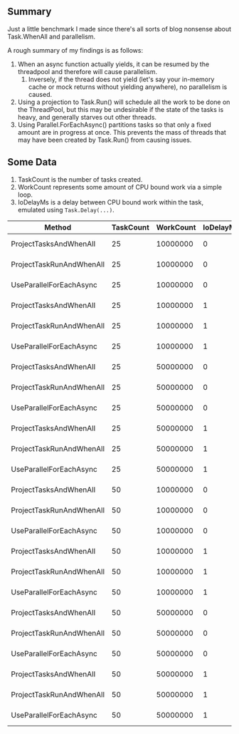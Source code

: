 ## Summary

Just a little benchmark I made since there's all sorts of blog nonsense about Task.WhenAll and parallelism.

A rough summary of my findings is as follows:
    
1. When an async function actually yields, it can be resumed by the threadpool and therefore will cause parallelism.
    1. Inversely, if the thread does not yield (let's say your in-memory cache or mock returns without yielding anywhere), no parallelism is caused.
2. Using a projection to Task.Run() will schedule all the work to be done on the ThreadPool, but this may be undesirable if the state of the tasks is heavy, and generally starves out other threads.
3. Using Parallel.ForEachAsync() partitions tasks so that only a fixed amount are in progress at once. This prevents the mass of threads that may have been created by Task.Run() from causing issues. 

## Some Data

1. TaskCount is the number of tasks created.
2. WorkCount represents some amount of CPU bound work via a simple loop.
3. IoDelayMs is a delay between CPU bound work within the task, emulated using `Task.Delay(...)`. 


| Method                   | TaskCount | WorkCount | IoDelayMs | Mean        | Error     | StdDev    |
|------------------------- |---------- |---------- |---------- |------------:|----------:|----------:|
| ProjectTasksAndWhenAll   | 25        | 10000000  | 0         |   289.62 ms |  3.109 ms |  2.908 ms |
| ProjectTaskRunAndWhenAll | 25        | 10000000  | 0         |    57.54 ms |  1.150 ms |  1.791 ms |
| UseParallelForEachAsync  | 25        | 10000000  | 0         |    56.25 ms |  0.794 ms |  0.704 ms |
| ProjectTasksAndWhenAll   | 25        | 10000000  | 1         |    90.59 ms |  0.180 ms |  0.151 ms |
| ProjectTaskRunAndWhenAll | 25        | 10000000  | 1         |    52.30 ms |  0.565 ms |  0.528 ms |
| UseParallelForEachAsync  | 25        | 10000000  | 1         |    65.52 ms |  0.611 ms |  0.572 ms |
| ProjectTasksAndWhenAll   | 25        | 50000000  | 0         | 1,443.16 ms |  5.492 ms |  5.137 ms |
| ProjectTaskRunAndWhenAll | 25        | 50000000  | 0         |   267.03 ms |  5.256 ms |  8.781 ms |
| UseParallelForEachAsync  | 25        | 50000000  | 0         |   295.70 ms |  5.625 ms |  7.114 ms |
| ProjectTasksAndWhenAll   | 25        | 50000000  | 1         |   450.27 ms |  7.586 ms |  9.594 ms |
| ProjectTaskRunAndWhenAll | 25        | 50000000  | 1         |   272.23 ms |  5.363 ms |  6.782 ms |
| UseParallelForEachAsync  | 25        | 50000000  | 1         |   301.33 ms |  5.841 ms |  5.464 ms |
| ProjectTasksAndWhenAll   | 50        | 10000000  | 0         |   588.07 ms | 10.582 ms |  9.381 ms |
| ProjectTaskRunAndWhenAll | 50        | 10000000  | 0         |   107.31 ms |  1.722 ms |  1.843 ms |
| UseParallelForEachAsync  | 50        | 10000000  | 0         |   106.08 ms |  1.890 ms |  1.675 ms |
| ProjectTasksAndWhenAll   | 50        | 10000000  | 1         |   171.52 ms |  2.183 ms |  2.042 ms |
| ProjectTaskRunAndWhenAll | 50        | 10000000  | 1         |   105.20 ms |  2.054 ms |  2.365 ms |
| UseParallelForEachAsync  | 50        | 10000000  | 1         |   123.23 ms |  1.930 ms |  1.806 ms |
| ProjectTasksAndWhenAll   | 50        | 50000000  | 0         | 2,896.39 ms | 15.657 ms | 14.645 ms |
| ProjectTaskRunAndWhenAll | 50        | 50000000  | 0         |   520.02 ms | 10.274 ms | 12.230 ms |
| UseParallelForEachAsync  | 50        | 50000000  | 0         |   528.44 ms | 10.365 ms |  9.188 ms |
| ProjectTasksAndWhenAll   | 50        | 50000000  | 1         |   835.96 ms |  5.749 ms |  5.096 ms |
| ProjectTaskRunAndWhenAll | 50        | 50000000  | 1         |   512.02 ms | 10.151 ms | 14.230 ms |
| UseParallelForEachAsync  | 50        | 50000000  | 1         |   543.74 ms |  8.644 ms |  7.663 ms |